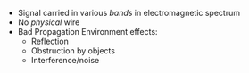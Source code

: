 - Signal carried in various *bands* in electromagnetic spectrum 
- No *physical* wire 
- Bad Propagation Environment effects:
	- Reflection 
	- Obstruction by objects 
	- Interference/noise 

